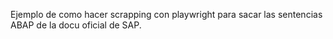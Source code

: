 Ejemplo de como hacer scrapping con playwright para sacar las sentencias ABAP de la docu oficial de SAP. 
